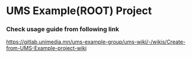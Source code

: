 # UMS Example(ROOT) Project

### Check usage guide from following link
https://gitlab.unimedia.mn/ums-example-group/ums-wiki/-/wikis/Create-from-UMS-Example-project-wiki